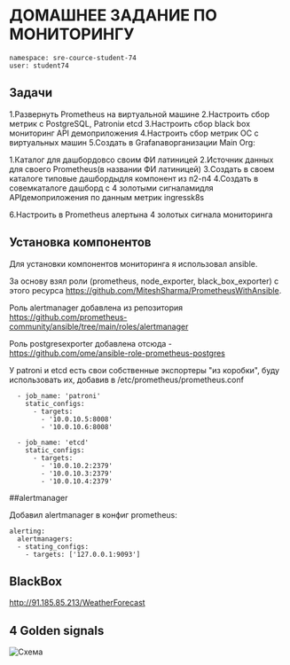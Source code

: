 # ДОМАШНЕЕ ЗАДАНИЕ ПО МОНИТОРИНГУ

```
namespace: sre-cource-student-74
user: student74
```
## Задачи

1.Развернуть Prometheus на виртуальной машине
2.Настроить сбор метрик с PostgreSQL, Patroniи etcd
3.Настроить сбор black box мониторинг API демоприложения
4.Настроить сбор метрик ОС с виртуальных машин
5.Создать в Grafanaворганизации Main Org:

 1.Каталог для дашбордовсо своим ФИ латиницей
 2.Источник данных для своего Prometheus(в названии ФИ латиницей)
 3.Создать в своем каталоге типовые дашбордыдля компонент из п2-п4
 4.Создать в совемкаталоге дашборд с 4 золотыми сигналамидля APIдемоприложения по данным метрик ingressk8s

6.Настроить в Prometheus алертына 4 золотых сигнала мониторинга


## Установка компонентов

Для установки компонентов мониторинга я использовал ansible.

За основу взял роли (prometheus, node_exporter, black_box_exporter) с этого ресурса https://github.com/MiteshSharma/PrometheusWithAnsible. 

Роль alertmanager добавлена из репозитория https://github.com/prometheus-community/ansible/tree/main/roles/alertmanager  

Роль postgresexporter добавлена отсюда - https://github.com/ome/ansible-role-prometheus-postgres

У patroni и etcd есть свои собственные экспортеры "из коробки", буду использовать их, добавив в /etc/prometheus/prometheus.conf 

```
  - job_name: 'patroni'
    static_configs:
      - targets:
        - '10.0.10.5:8008'
        - '10.0.10.6:8008'
		
  - job_name: 'etcd'
    static_configs:
      - targets:
        - '10.0.10.2:2379'
        - '10.0.10.3:2379'
        - '10.0.10.4:2379'
```



##alertmanager

Добавил alertmanager в конфиг prometheus:

```
alerting:
  alertmanagers:
  - stating_configs:
    - targets: ['127.0.0.1:9093']

```




## BlackBox
http://91.185.85.213/WeatherForecast


## 4 Golden signals





![Схема](.png)

